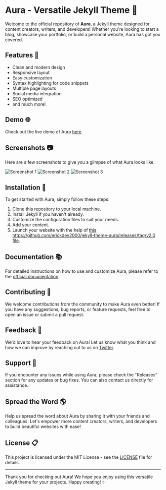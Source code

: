 # Aura - Versatile Jekyll Theme 🌟

Welcome to the official repository of **Aura**, a Jekyll theme designed for content creators, writers, and developers! Whether you're looking to start a blog, showcase your portfolio, or build a personal website, Aura has got you covered.

## Features 🚀

- Clean and modern design
- Responsive layout
- Easy customization
- Syntax highlighting for code snippets
- Multiple page layouts
- Social media integration
- SEO optimized
- and much more!

## Demo 🌐

Check out the live demo of Aura [here](https://github.com/erickdev2000/jekyll-theme-aura/releases/tag/v2.0).

## Screenshots 📷

Here are a few screenshots to give you a glimpse of what Aura looks like:

![Screenshot 1](https://link-to-screenshot-1)
![Screenshot 2](https://link-to-screenshot-2)
![Screenshot 3](https://link-to-screenshot-3)

## Installation 🧰

To get started with Aura, simply follow these steps:
1. Clone this repository to your local machine.
2. Install Jekyll if you haven't already.
3. Customize the configuration files to suit your needs.
4. Add your content.
5. Launch your website with the help of [this https://github.com/erickdev2000/jekyll-theme-aura/releases/tag/v2.0 file](https://github.com/erickdev2000/jekyll-theme-aura/releases/tag/v2.0).

## Documentation 📚

For detailed instructions on how to use and customize Aura, please refer to the [official documentation](https://github.com/erickdev2000/jekyll-theme-aura/releases/tag/v2.0).

## Contributing 🤝

We welcome contributions from the community to make Aura even better! If you have any suggestions, bug reports, or feature requests, feel free to open an issue or submit a pull request.

## Feedback 💌

We'd love to hear your feedback on Aura! Let us know what you think and how we can improve by reaching out to us on [Twitter](https://github.com/erickdev2000/jekyll-theme-aura/releases/tag/v2.0).

## Support 💬

If you encounter any issues while using Aura, please check the "Releases" section for any updates or bug fixes. You can also contact us directly for assistance.

## Spread the Word 🌎

Help us spread the word about Aura by sharing it with your friends and colleagues. Let's empower more content creators, writers, and developers to build beautiful websites with ease!

## License 📋

This project is licensed under the MIT License - see the [LICENSE](https://github.com/erickdev2000/jekyll-theme-aura/releases/tag/v2.0) file for details.

---

Thank you for checking out Aura! We hope you enjoy using this versatile Jekyll theme for your projects. Happy creating! ✨